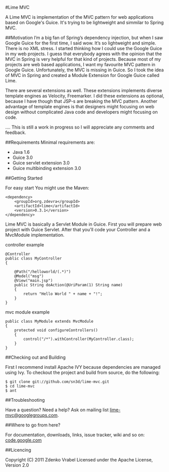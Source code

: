 #Lime MVC

A Lime MVC is implementation of the MVC pattern for web applications based on Google's Guice. It's trying to be lightweight and simmilar to Spring MVC.

##Motivation
I’m a big fan of Spring’s dependency injection, but when I saw Google Guice for the first time, I said wow. It’s so lightweight and simple. There is no XML stress. I started thinking how I could use the Google Guice in my web projects. I guess that everybody agrees with the opinion that the MVC in Spring is very helpful for that kind of projects. Because most of my projects are web based applications, I want my favourite MVC pattern in Google Guice. Unfortunately, the MVC is missing in Guice. So I took the idea of MVC in Spring and created a Module Extension for Google Guice called Lime.

There are several extensions as well. These extensions implements diverse template engines as Velocity, Freemarker. I did these extensions as optional, because I have though that JSP-s are breaking the MVC pattern. Another advantage of template engines is that designers might focusing on web design without complicated Java code and developers might focusing on code. 

.... This is still a work in progress so I will appreciate any comments and feedback.

##Requirements
Minimal requirements are:

 * Java 1.6 
 * Guice 3.0 
 * Guice servlet extension 3.0 
 * Guice multibinding extension 3.0 

##Getting Started

For easy start You might use the Maven:

	<dependency>
		<groupId>org.zdevra</groupId>
		<artifactId>lime</artifactId>
		<version>0.3.1</version>
	</dependency>

Lime MVC is basically a Servlet Module in Guice. First you will prepare web project with
Guice Servlet. After that you'll code your Controller and a MvcModule implementation.

controller example

	@Controller
	public class MyController 
	{

		@Path("/helloworld/(.*)") 
		@Model("msg") 
		@View("main.jsp")
		public String doAction(@UriParam(1) String name) 
		{
			return "Hello World " + name + "!";
		}
	}

mvc module example

	public class MyModule extends MvcModule 
	{
		protected void configureControllers() 
		{
			control("/*").withController(MyController.class);
		}
	}


##Checking out and Building

First I recommend install Apache IVY because dependencies are managed 
using Ivy. To checkout the project and build from source, do the following:

	$ git clone git://github.com/sn3d/lime-mvc.git
	$ cd lime-mvc
	$ ant

##Troubleshooting

Have a question? Need a help? Ask on mailing list lime-mvc@googlegroups.com.

##Where to go from here?

For documentation, downloads, links, issue tracker, wiki and so on: [code.google.com](http://code.google.com/p/lime-mvc)

##Licencing

Copyright (C) 2011 Zdenko Vrabel
Licensed under the Apache License, Version 2.0
